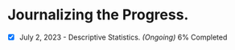 # Journalizing the Progress.

- [X] July  2, 2023 - Descriptive Statistics. _(Ongoing)_ 6% Completed
